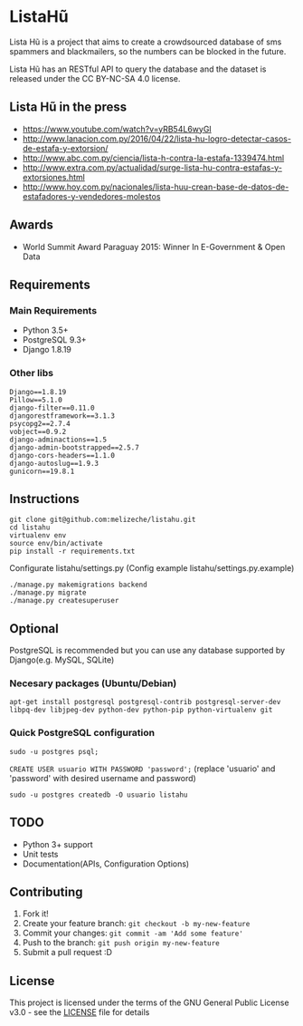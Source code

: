 # ListaHũ
Lista Hũ is a project that aims to create a crowdsourced database of sms spammers and blackmailers, so the numbers can be blocked in the future.

Lista Hũ has an RESTful API to query the database and the dataset is released under the
CC BY-NC-SA 4.0 license.


## Lista Hũ in the press
* https://www.youtube.com/watch?v=yRB54L6wyGI
* http://www.lanacion.com.py/2016/04/22/lista-hu-logro-detectar-casos-de-estafa-y-extorsion/
* http://www.abc.com.py/ciencia/lista-h-contra-la-estafa-1339474.html
* http://www.extra.com.py/actualidad/surge-lista-hu-contra-estafas-y-extorsiones.html
* http://www.hoy.com.py/nacionales/lista-huu-crean-base-de-datos-de-estafadores-y-vendedores-molestos

## Awards
* World Summit Award Paraguay 2015: Winner In E-Government & Open Data

## Requirements

### Main Requirements
* Python 3.5+
* PostgreSQL 9.3+
* Django 1.8.19

### Other libs
```
Django==1.8.19
Pillow==5.1.0
django-filter==0.11.0
djangorestframework==3.1.3
psycopg2==2.7.4
vobject==0.9.2
django-adminactions==1.5
django-admin-bootstrapped==2.5.7
django-cors-headers==1.1.0
django-autoslug==1.9.3
gunicorn==19.8.1
```


## Instructions


```
git clone git@github.com:melizeche/listahu.git
cd listahu
virtualenv env
source env/bin/activate 
pip install -r requirements.txt
```
Configurate listahu/settings.py (Config example listahu/settings.py.example)

```
./manage.py makemigrations backend
./manage.py migrate
./manage.py createsuperuser
```
## Optional

PostgreSQL is recommended but you can use any database supported by Django(e.g. MySQL, SQLite) 

### Necesary packages (Ubuntu/Debian)

```
apt-get install postgresql postgresql-contrib postgresql-server-dev libpq-dev libjpeg-dev python-dev python-pip python-virtualenv git
```

### Quick PostgreSQL configuration

`sudo -u postgres psql;`

`CREATE USER usuario WITH PASSWORD 'password';` (replace 'usuario' and 'password' with desired username and password)

`sudo -u postgres createdb -O usuario listahu`

## TODO

- Python 3+ support
- Unit tests
- Documentation(APIs, Configuration Options)

## Contributing

1. Fork it!
2. Create your feature branch: `git checkout -b my-new-feature`
3. Commit your changes: `git commit -am 'Add some feature'`
4. Push to the branch: `git push origin my-new-feature`
5. Submit a pull request :D

## License

This project is licensed under the terms of the GNU General Public License v3.0 - see the [LICENSE](LICENSE) file for details